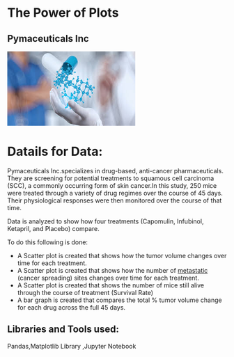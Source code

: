 # The Power of Plots

## Pymaceuticals Inc

![Laboratory](Images/pharma_image2.png)

# Datails for Data:
Pymaceuticals Inc.specializes in drug-based, anti-cancer pharmaceuticals. They are screening for potential treatments to squamous cell carcinoma (SCC), a commonly occurring form of skin cancer.In this study, 250 mice were treated through a variety of drug regimes over the course of 45 days. Their physiological responses were then monitored over the course of that time. 

Data is analyzed to show how four treatments (Capomulin, Infubinol, Ketapril, and Placebo) compare.

To do this following is done:

* A Scatter plot is created that shows how the tumor volume changes over time for each treatment.
* A Scatter plot is created that shows how the number of [metastatic](https://en.wikipedia.org/wiki/Metastasis) (cancer spreading) sites changes over time for each treatment.
* A Scatter plot is created that shows the number of mice still alive through the course of treatment (Survival Rate)
* A bar graph is created that compares the total % tumor volume change for each drug across the full 45 days.

## Libraries and Tools used:
Pandas,Matplotlib Library ,Jupyter Notebook

